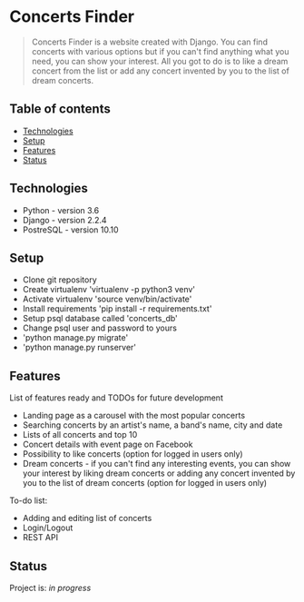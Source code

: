 # Concerts Finder
> Concerts Finder is a website created with Django. You can find concerts with various options but if you can't find anything what you need, you can show your interest.
All you got to do is to like a dream concert from the list or add any concert invented by you to the list of dream concerts.

## Table of contents
* [Technologies](#technologies)
* [Setup](#setup)
* [Features](#features)
* [Status](#status)

## Technologies
* Python - version 3.6
* Django - version 2.2.4
* PostreSQL - version 10.10

## Setup
* Clone git repository
* Create virtualenv 'virtualenv -p python3 venv'
* Activate virtualenv 'source venv/bin/activate'
* Install requirements 'pip install -r requirements.txt'
* Setup psql database called 'concerts_db'
* Change psql user and password to yours
* 'python manage.py migrate'
* 'python manage.py runserver'

## Features
List of features ready and TODOs for future development
* Landing page as a carousel with the most popular concerts
* Searching concerts by an artist's name, a band's name, city and date
* Lists of all concerts and top 10
* Concert details with event page on Facebook
* Possibility to like concerts (option for logged in users only)
* Dream concerts - if you can't find any interesting events, you can show your interest by liking dream concerts or adding any concert invented by you to the list of dream concerts (option for logged in users only)

To-do list:
* Adding and editing list of concerts
* Login/Logout
* REST API

## Status
Project is: _in progress_

